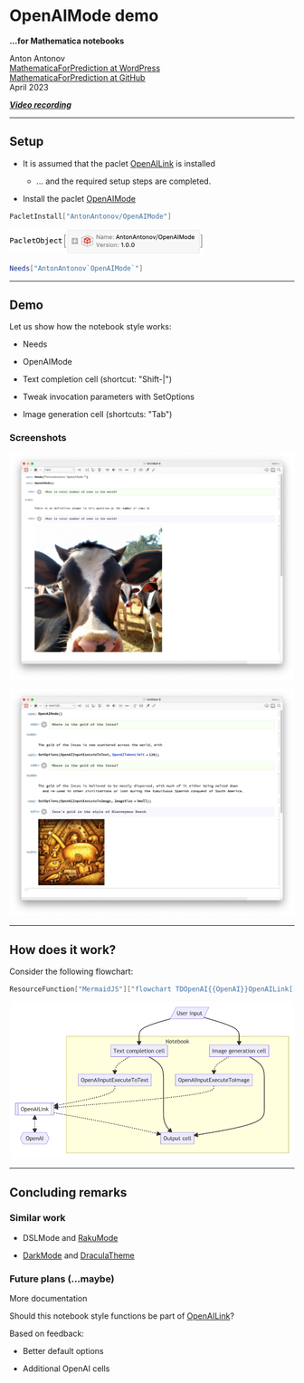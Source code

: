 # OpenAIMode demo

**...for Mathematica notebooks**

Anton Antonov   
[MathematicaForPrediction at WordPress](https://mathematicaforprediction.wordpress.com)   
[MathematicaForPrediction at GitHub](https://github.com/antononcube/MathematicaForPrediction)   
April 2023  

***[Video recording](https://youtu.be/htUIOqcS9uA)***

-----

## Setup

- It is assumed that the paclet [OpenAILink](https://resources.wolframcloud.com/PacletRepository/resources/ChristopherWolfram/OpenAILink/) is installed 

    - ... and the required setup steps are completed.

- Install the paclet [OpenAIMode](https://resources.wolframcloud.com/PacletRepository/resources/AntonAntonov/OpenAIMode/)

```mathematica
PacletInstall["AntonAntonov/OpenAIMode"]
```

![11og8fps5xhgk](./Diagrams/OpenAIMode-demo/11og8fps5xhgk.png)

```mathematica
Needs["AntonAntonov`OpenAIMode`"]
```

---

## Demo

Let us show how the notebook style works:

- Needs

- OpenAIMode

- Text completion cell (shortcut: "Shift-|")

- Tweak invocation parameters with SetOptions

- Image generation cell (shortcuts: "Tab")

### Screenshots

![06wybw0d8ntd6](./Diagrams/OpenAIMode-demo/06wybw0d8ntd6.png)

![1iqsuwy5jkmit](./Diagrams/OpenAIMode-demo/1iqsuwy5jkmit.png)

---

## How does it work?

Consider the following flowchart:

```mathematica
ResourceFunction["MermaidJS"]["flowchart TDOpenAI{{OpenAI}}OpenAILink[[\"OpenAILink\"]]TCC[\"Text completion cell\"]IGC[\"Image generation cell\"] OC[\"Output cell\"]UI[/\"User input\"/]UI --> TCCUI --> IGCTCC -.-> OpenAIInputExecuteToText -.-> OpenAILinkIGC -.-> OpenAIInputExecuteToImage -.-> OpenAILinkOpenAILink <-.-> OpenAIOpenAILink -.-> OCTCC --> OCIGC --> OCsubgraph NotebookTCC		OpenAIInputExecuteToTextIGC		OpenAIInputExecuteToImageOCend   ", "PDF", ImageSize -> 1000]
```

![0wyc32bgh7gso](./Diagrams/OpenAIMode-demo/0wyc32bgh7gso.png)

---

## Concluding remarks

### Similar work

- DSLMode and [RakuMode](https://community.wolfram.com/groups/-/m/t/2434981)

- [DarkMode](https://resources.wolframcloud.com/FunctionRepository/resources/DarkMode/) and [DraculaTheme](https://resources.wolframcloud.com/FunctionRepository/resources/DraculaTheme/)

### Future plans (...maybe)

More documentation

Should this notebook style functions be part of [OpenAILink](https://resources.wolframcloud.com/PacletRepository/resources/ChristopherWolfram/OpenAILink/)?

Based on feedback:

- Better default options

- Additional OpenAI cells